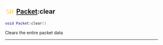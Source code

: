 ## <img src="../../.gitbook/assets/shared.png" width="32" height="32" /> [Packet](../packet/README.md):clear

```lua
void Packet:clear()
```

Clears the entire packet data<br>


--------